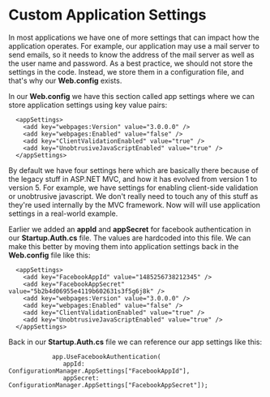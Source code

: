 # Custom Application Settings

In most applications we have one of more settings that can impact how the application operates. For example, our application may use a mail server to send emails, so it needs to know the address of the mail server as well as the user name and password. As a best practice, we should not store the settings in the code. Instead, we store them in a configuration file, and that's why our **Web.config** exists.

In our **Web.config** we have this section called app settings where we can store application settings using key value pairs:

```
  <appSettings>
    <add key="webpages:Version" value="3.0.0.0" />
    <add key="webpages:Enabled" value="false" />
    <add key="ClientValidationEnabled" value="true" />
    <add key="UnobtrusiveJavaScriptEnabled" value="true" />
  </appSettings>
```

By default we have four settings here which are basically there because of the legacy stuff in ASP.NET MVC, and how it has evolved from version 1 to version 5. For example, we have settings for enabling client-side validation or unobtrusive javascript. We don't really need to touch any of this stuff as they're used internally by the MVC framework. Now will will use application settings in a real-world example.

Earlier we added an **appId** and **appSecret** for facebook authentication in our **Startup.Auth.cs** file. The values are hardcoded into this file. We can make this better by moving them into application settings back in the **Web.config** file like this:

```
  <appSettings>
    <add key="FacebookAppId" value="1485256738212345" />
    <add key="FacebookAppSecret" value="5b2b4d06955e4119b602631s3f5g6j8k" />
    <add key="webpages:Version" value="3.0.0.0" />
    <add key="webpages:Enabled" value="false" />
    <add key="ClientValidationEnabled" value="true" />
    <add key="UnobtrusiveJavaScriptEnabled" value="true" />
  </appSettings>
```

Back in our **Startup.Auth.cs** file we can reference our app settings like this:

```
            app.UseFacebookAuthentication(
               appId: ConfigurationManager.AppSettings["FacebookAppId"],
               appSecret: ConfigurationManager.AppSettings["FacebookAppSecret"]);
```
